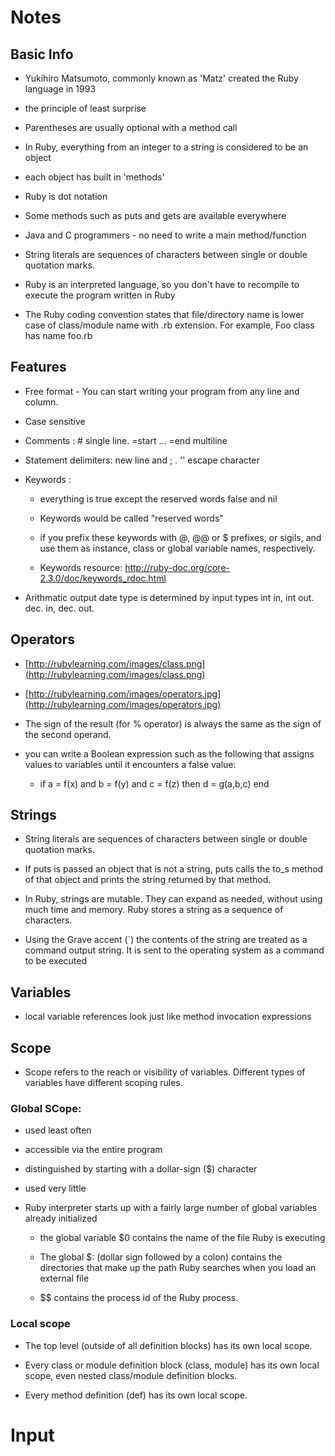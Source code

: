 # Notes

## Basic Info

- Yukihiro Matsumoto, commonly known as 'Matz' created the Ruby language in 1993

- the principle of least surprise

- Parentheses are usually optional with a method call

- In Ruby, everything from an integer to a string is considered to be an object

- each object has built in 'methods' 

- Ruby is dot notation

- Some methods such as puts and gets are available everywhere

- Java and C programmers - no need to write a main method/function

- String literals are sequences of characters between single or double quotation marks.

- Ruby is an interpreted language, so you don't have to recompile to execute the program written in Ruby

- The Ruby coding convention states that file/directory name is lower case of class/module name with .rb extension. For example, Foo class has name foo.rb

## Features

- Free format - You can start writing your program from any line and column.

- Case sensitive

- Comments : # single line. =start ... =end multiline

- Statement delimiters: new line and ; . '\' escape character

- Keywords :

  - everything is true except the reserved words false and nil

  - Keywords would be called "reserved words"

  - if you prefix these keywords with @, @@ or $ prefixes, or sigils, and use them as instance, class or global variable names, respectively.

  - Keywords resource: http://ruby-doc.org/core-2.3.0/doc/keywords_rdoc.html

- Arithmatic output date type is determined by input types int in, int out. dec. in, dec. out.

## Operators 

- [http://rubylearning.com/images/class.png](http://rubylearning.com/images/class.png)

- [http://rubylearning.com/images/operators.jpg](http://rubylearning.com/images/operators.jpg)

- The sign of the result (for % operator) is always the same as the sign of the second operand.

- you can write a Boolean expression such as the following that assigns values to variables until it encounters a false value:

  - if a = f(x) and b = f(y) and c = f(z) then d = g(a,b,c) end

## Strings

- String literals are sequences of characters between single or double quotation marks.  

- If puts is passed an object that is not a string, puts calls the to_s method of that object and prints the string returned by that method.

- In Ruby, strings are mutable. They can expand as needed, without using much time and memory. Ruby stores a string as a sequence of characters.

- Using the Grave accent (`) the contents of the string are treated as a command output string. It is sent to the operating system as a command to be executed 

## Variables

- local variable references look just like method invocation expressions

## Scope

- Scope refers to the reach or visibility of variables. Different types of variables have different scoping rules.

### Global SCope:

  - used least often

  - accessible via the entire program

  - distinguished by starting with a dollar-sign ($) character

  - used very little

  - Ruby interpreter starts up with a fairly large number of global variables already initialized

    - the global variable $0 contains the name of the file Ruby is executing

    - The global $: (dollar sign followed by a colon) contains the directories that make up the path Ruby searches when you load an external file

    - $$ contains the process id of the Ruby process. 

### Local scope

- The top level (outside of all definition blocks) has its own local scope.

- Every class or module definition block (class, module) has its own local scope, even nested class/module definition blocks.

- Every method definition (def) has its own local scope.

# Input


